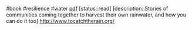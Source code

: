 #book #resilience  #water
[pdf](/Data/Books/To-Catch-the-Rain-Lonny-Grafman-web.pdf)
[status::read]
[description::Stories of communities coming together to harvest their own rainwater, and how you can do it too]
http://www.tocatchtherain.org/